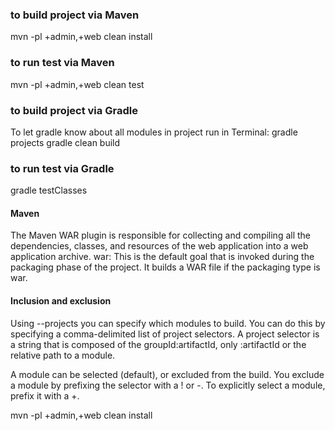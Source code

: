 ### to build project via Maven
mvn -pl +admin,+web clean install

### to run test via Maven
mvn -pl +admin,+web clean test

### to build project via Gradle
To let gradle know about all modules in project run in Terminal:
gradle projects
gradle clean build

### to run test via Gradle
gradle testClasses



#### Maven

The Maven WAR plugin is responsible for collecting and compiling all the dependencies, 
classes, and resources of the web application into a web application archive.
war: This is the default goal that is invoked during the packaging phase of the project. 
It builds a WAR file if the packaging type is war.

#### Inclusion and exclusion

Using --projects you can specify which modules to build.
You can do this by specifying a comma-delimited list of project selectors. 
A project selector is a string that is composed of the groupId:artifactId, only :artifactId or the relative path to a module.

A module can be selected (default), or excluded from the build. 
You exclude a module by prefixing the selector with a ! or -.
To explicitly select a module, prefix it with a +.

mvn -pl +admin,+web clean install
